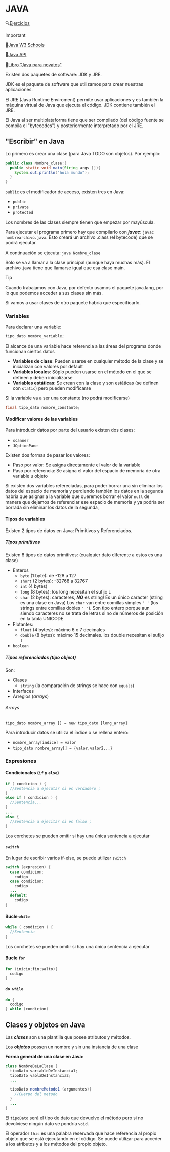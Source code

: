 # JAVA

:mag:[Ejercicios](https://github.com/13sauca13/PRG/tree/master/MF5.3%20Lengujes%20de%20progr.%20II/Codigo)

>[!IMPORTANT]
>:link:[Java W3 Schools](https://www.w3schools.com/java/java_ref_keywords.asp)
>
>:link:[Java API](https://docs.oracle.com/en/java/javase/22/docs/api/index.html)
>
>:book:[Libro "Java para novatos"](https://github.com/13sauca13/PRG/blob/master/MF5.3%20Lengujes%20de%20progr.%20II/Java%20para%20novatos.pdf)



Existen dos paquetes de software: JDK y JRE.

JDK es el paquete de software que utilizamos para crear nuestras aplicaciones.

El JRE (Java Runtime Enviroment) permite usar aplicaciones y es también la máquina virtual de Java que ejecuta el código. JDK contiene también el JRE.

El Java al ser multiplataforma tiene que ser compilado (del código fuente se compila el "bytecodes") y posteriormente interpretado por el JRE.

## "Escribir" en Java
Lo primero es crear una clase (para Java TODO son objetos). Por ejemplo:

```java
public class Nombre_clase:{
  public static void main(String args []){
    System.out.println("hola mundo");
  }
}
```
```public``` es el modificador de acceso, existen tres en Java:
+ ```public```
+ ```private```
+ ```protected```

Los nombres de las clases siempre tienen que empezar por mayúscula.

Para ejecutar el programa primero hay que compilarlo con ***javac***: ```javac nombrearchivo.java```. Esto creará un archivo .class (el bytecode) que se podrá ejecutar.

A continuación se ejecuta: ```java Nombre_clase```

Sólo se va a llamar a la clase principal (aunque haya muchas más). El archivo .java tiene que llamarse igual que esa clase main.
>[!TIP]
>Cuando trabajamos con Java, por defecto usamos el paquete java.lang, por lo que podemos acceder a sus clases sin más.
>
>Si vamos a usar clases de otro paquete habría que especificarlo.

### Variables
Para declarar una variable:
```java
tipo_dato nombre_variable;
```

El alcance de una variable hace referencia a las áreas del programa donde funcionan ciertos datos
+ **Variables de clase**: Pueden usarse en cualquier método de la clase y se inicializan con valores por default
+ **Variables locales**: Sóplo pueden usarse en el método en el que se definen y deben inicializarse
+ **Variables estáticas**: Se crean con la clase y son estáticas (se definen con ```static```) pero pueden modificarse

Si la variable va a ser una constante (no podrá modificarse)
```java
final tipo_dato nombre_constante;
```
#### Modificar valores de las variables
Para introducir datos por parte del usuario existen dos clases:
+ ```scanner```
+ ```JOptionPane```

Existen dos formas de pasar los valores:
+ Paso por valor: Se asigna directamente el valor de la variable
+ Paso por referencia: Se asigna el valor del espacio de memoria de otra variable u objeto

Si existen dos variables refereciadas, para poder borrar una sin eliminar los datos del espacio de memoria y perdiendo también los datos en la segunda habría que asignar a la variable que queremos borrar el valor ```null``` de manera que dejamos de referenciar ese espacio de memoria y ya podría ser borrada sin eliminar los datos de la segunda,
  
#### Tipos de variables
Existen 2 tipos de datos en Java: Primitivos y Referenciados.

##### Tipos primitivos
Existen 8 tipos de datos primitivos: (cualquier dato diferente a estos es una clase)
+ Enteros
  +  ```byte``` (1 byte): de -128 a 127
  +  ```short``` (2 bytes): -32768 a 32767
  +  ```int``` (4 bytes)
  +  ```long``` (8 bytes): los long necesitan el sufijo ```L```
  +  ```char``` (2 bytes): caracteres, ***NO*** es string! Es un único caracter (string es una clase en Java) Los ```char``` van entre comillas simples ```' '``` (los strings entre comillas dobles ```" "```). Son tipo entero porque aun siendo caracteres no se trata de letras si no de números de posición en la tabla UNICODE
+ Flotantes:
  + ```float``` (4 bytes): máximo 6 o 7 decimales
  + ```double``` (8 bytes): máximo 15 decimales. los double necesitan el sufijo ```f```
+  ```boolean```

##### Tipos referenciados (tipo object)
Son:
+ Clases
  + ```string``` (la comparación de strings se hace con ```equals```)
+ Interfaces
+ Arreglos (*arrays*)
###### Arrays
```tipo_dato nombre_array [] = new tipo_dato [long_array]```

Para introducir datos se utiliza el índice o se rellena entero:
+ ```nombre_array[indice] = valor```
+ ```tipo_dato nombre_array[] = {valor,valor2...}```



### Expresiones
#### Condicionales (```if``` y ```else```)
```java
if ( condicion ) {
  //Sentencia a ejecutar si es verdadero ;
}
else if ( condicion ) {
  //Sentencia...
}
...
else {
  //Sentencia a ejecitar si es falso ;
}
```
Los corchetes se pueden omitir si hay una única sentencia a ejecutar
#### ```switch```
En lugar de escribir varios if-else, se puede utilizar ```switch```
```java
switch (expresion) {
  case condicion:
    codigo
  case condicion:
    codigo
  ...
  default:
    codigo
}
```
#### Bucle ```while```
```java
while ( condicion ) {
  //Sentencia
}
```
Los corchetes se pueden omitir si hay una única sentencia a ejecutar
#### Bucle ```for```
```java
for (inicio;fin;salto){
  codigo
}
```
#### ```do while```
```java
do {
  codigo
} while (condicion)
```

## Clases y objetos en Java
Las ***clases*** son una plantilla que posee atributos y métodos.

Los ***objetos*** possen un nombre y sin una instancia de una clase

**Forma general de una clase en Java:**
```java
class NombreDeLaClase {
  tipoDato variableDeInstancia1;
  tipoDato vablaDeInstancia2;
  ...

  tipoDato nombreMetodo1 (argumentos){
    //Cuerpo del metodo
  }
  ...
}
```
El ```tipoDato``` será el tipo de dato que devuelve el método pero si no devolviese ningún dato se pondría ```void```.

El operador ```this``` es una palabra reservada que hace referencia al propio objeto que se está ejecutando en el código. Se puede utilizar para acceder a los atributos y a los métodos del propio objeto.
